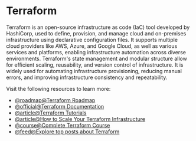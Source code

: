 # Terraform

Terraform is an open-source infrastructure as code (IaC) tool developed by HashiCorp, used to define, provision, and manage cloud and on-premises infrastructure using declarative configuration files. It supports multiple cloud providers like AWS, Azure, and Google Cloud, as well as various services and platforms, enabling infrastructure automation across diverse environments. Terraform's state management and modular structure allow for efficient scaling, reusability, and version control of infrastructure. It is widely used for automating infrastructure provisioning, reducing manual errors, and improving infrastructure consistency and repeatability.

Visit the following resources to learn more:

- [@roadmap@Terraform Roadmap](/terraform)
- [@official@Terraform Documentation](https://www.terraform.io/docs)
- [@article@Terraform Tutorials](https://learn.hashicorp.com/terraform)
- [@article@How to Scale Your Terraform Infrastructure](https://thenewstack.io/how-to-scale-your-terraform-infrastructure/)
- [@course@Complete Terraform Course](https://www.youtube.com/watch?v=7xngnjfIlK4)
- [@feed@Explore top posts about Terraform](https://app.daily.dev/tags/terraform?ref=roadmapsh)
